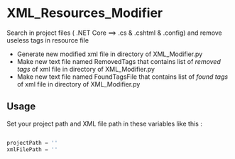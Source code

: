 # XML_Resources_Modifier
Search in project files ( .NET Core  ==> .cs &amp; .cshtml &amp; .config) and remove useless tags in resource file

- Generate new modified xml file in directory of XML_Modifier.py
- Make new text file named RemovedTags that contains list of _removed tags_ of xml file in directory of XML_Modifier.py
- Make new text file named FoundTagsFile that contains list of _found tags_ of xml file in directory of XML_Modifier.py


## Usage
Set your project path and XML file path in these variables like this :


```python

projectPath = ''
xmlFilePath = ''
